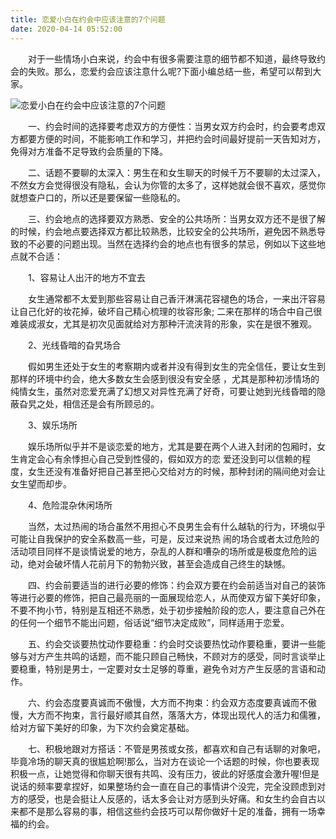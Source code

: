 ```yaml
---
title: 恋爱小白在约会中应该注意的7个问题
date: 2020-04-14 05:52:00
---
```




　　对于一些情场小白来说，约会中有很多需要注意的细节都不知道，最终导致约会的失败。那么，恋爱约会应该注意什么呢?下面小编总结一些，希望可以帮到大家。

![恋爱小白在约会中应该注意的7个问题](/img/b502ef8436530ca0fa88acf5ec2bcc18.jpg)

　　一、约会时间的选择要考虑双方的方便性：当男女双方约会时，约会要考虑双方都要方便的时间，不能影响工作和学习，并把约会时间最好提前一天告知对方，免得对方准备不足导致约会质量的下降。

　　二、话题不要聊的太深入：男生在和女生聊天的时候千万不要聊的太过深入，不然女方会觉得很没有隐私，会认为你管的太多了，这样她就会很不喜欢，感觉你就想查户口的，所以还是要保留一些隐私的。

　　三、约会地点的选择要双方熟悉、安全的公共场所：当男女双方还不是很了解的时候，约会地点要选择双方都比较熟悉，比较安全的公共场所，避免因不熟悉导致的不必要的问题出现。当然在选择约会的地点也有很多的禁忌，例如以下这些地点就不合适：

　　1、容易让人出汗的地方不宜去

　　女生通常都不太爱到那些容易让自己香汗淋漓花容褪色的场合，一来出汗容易让自己化好的妆花掉，破坏自己精心梳理的妆容形象; 二来在那样的场合中自己很难装成淑女，尤其是初次见面就给对方那种汗流浃背的形象，实在是很不雅观。

　　2、光线昏暗的旮旯场合

　　假如男生还处于女生的考察期内或者并没有得到女生的完全信任，要让女生到那样的环境中约会，绝大多数女生会感到很没有安全感 ，尤其是那种初涉情场的纯情女生，虽然对恋爱充满了幻想又对异性充满了好奇，可要让她到光线昏暗的隐蔽旮旯之处，相信还是会有所顾忌的。

　　3、娱乐场所

　　娱乐场所似乎并不是谈恋爱的地方，尤其是要在两个人进入封闭的包厢时，女生肯定会心有余悸担心自己受到性侵的，假如双方的恋 爱还没到可以信赖的程度，女生还没有准备好把自己甚至把心交给对方的时候，那种封闭的隔间绝对会让女生望而却步。

　　4、危险混杂休闲场所

　　当然，太过热闹的场合虽然不用担心不良男生会有什么越轨的行为，环境似乎可能让自我保护的安全系数高一些，可是，反过来说热 闹的场合或者太过危险的活动项目同样不是谈情说爱的地方，杂乱的人群和嘈杂的场所或是极度危险的运动，绝对会破坏情人花前月下的勃勃兴致，甚至会造成自己终生的缺憾。

　　四、约会前要适当的进行必要的修饰：约会双方要在约会前适当对自己的装饰等进行必要的修饰，把自己最亮丽的一面展现给恋人，从而使双方留下美好印象，不要不拘小节，特别是互相还不熟悉，处于初步接触阶段的恋人，要注意自己外在的任何一个细节不能出问题，俗话说“细节决定成败”，同样适用于恋爱。

　　五、约会交谈要热忱动作要稳重：约会时交谈要热忱动作要稳重，要讲一些能够与对方产生共鸣的话题，而不能只顾自己畅快，不顾对方的感受，同时言谈举止要稳重，特别是男士，一定要对女士足够的尊重，避免令对方产生反感的言语和动作。

　　六、约会态度要真诚而不傲慢，大方而不拘束：约会双方态度要真诚而不傲慢，大方而不拘束，言行最好顺其自然，落落大方，体现出现代人的活力和儒雅，给对方留下美好的印象，为下次约会奠定基础。

　　七、积极地跟对方搭话：不管是男孩或女孩，都喜欢和自己有话聊的对象吧，毕竟冷场的聊天真的很尴尬啊!那么，当对方在谈论一个话题的时候，你也要表现积极一点，让她觉得和你聊天很有共鸣、没有压力，彼此的好感度会激升喔!但是说话的频率要拿捏好，如果整场约会一直在自己的事情讲个没完，完全没顾虑到对方的感受，也是会挺让人反感的，话太多会让对方感到头好痛。和女生约会自古以来都不是那么容易的事，相信这些约会技巧可以帮你做好十足的准备，拥有一场幸福的约会。